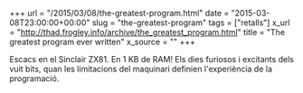 +++
url = "/2015/03/08/the-greatest-program.html"
date = "2015-03-08T23:00:00+00:00"
slug = "the-greatest-program"
tags = ["retalls"]
x_url = "http://thad.frogley.info/archive/the_greatest_program.html"
title = "The greatest program ever written"
x_source = ""
+++


Escacs en el Sinclair ZX81. En 1 KB de RAM! Els dies furiosos i excitants dels vuit bits, quan les limitacions del maquinari definien l'experiència de la programació.

